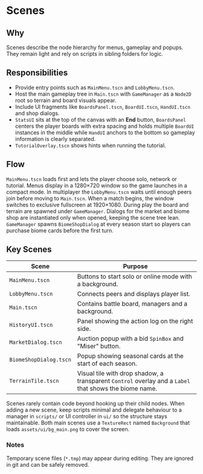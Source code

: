 # Scenes

## Why
Scenes describe the node hierarchy for menus, gameplay and popups. They remain light and rely on scripts in sibling folders for logic.

## Responsibilities
- Provide entry points such as `MainMenu.tscn` and `LobbyMenu.tscn`.
- Host the main gameplay tree in `Main.tscn` with `GameManager` as a `Node2D` root so terrain and board visuals appear.
- Include UI fragments like `BoardsPanel.tscn`, `BoardUI.tscn`, `HandUI.tscn` and shop dialogs.
 - `StatsUI` sits at the top of the canvas with an **End** button, `BoardsPanel` centers the player boards with extra spacing and holds multiple `BoardUI` instances in the middle while
   `HandUI` anchors to the bottom so gameplay information is clearly separated.
- `TutorialOverlay.tscn` shows hints when running the tutorial.

## Flow

`MainMenu.tscn` loads first and lets the player choose solo, network or tutorial. Menus display in a 1280×720 window so the game launches in a compact mode. In multiplayer the `LobbyMenu.tscn` waits until enough peers join before moving to `Main.tscn`. When a match begins, the window switches to exclusive fullscreen at 1920×1080. During play the board and terrain are spawned under `GameManager`. Dialogs for the market and biome shop are instantiated only when opened, keeping the scene tree lean. `GameManager` spawns `BiomeShopDialog` at every season start so players can purchase biome cards before the first turn.

## Key Scenes
| Scene | Purpose |
|------|---------|
| `MainMenu.tscn` | Buttons to start solo or online mode with a background. |
| `LobbyMenu.tscn` | Connects peers and displays player list. |
| `Main.tscn` | Contains battle board, managers and a background. |
| `HistoryUI.tscn` | Panel showing the action log on the right side. |
| `MarketDialog.tscn` | Auction popup with a bid `SpinBox` and "Miser" button. |
| `BiomeShopDialog.tscn` | Popup showing seasonal cards at the start of each season. |
| `TerrainTile.tscn` | Visual tile with drop shadow, a transparent `Control` overlay and a `Label` that shows the biome name. |


Scenes rarely contain code beyond hooking up their child nodes. When adding a new scene, keep scripts minimal and delegate behaviour to a manager in `scripts/` or UI controller in `ui/` so the structure stays maintainable.
Both main scenes use a `TextureRect` named `Background` that loads `assets/ui/bg_main.png` to cover the screen.
### Notes
Temporary scene files (`*.tmp`) may appear during editing. They are ignored in git and can be safely removed.
